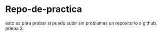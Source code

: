 # Repo-de-practica
esto es para probar si puedo subir sin problemas un repositorio a github.
prieba 2.